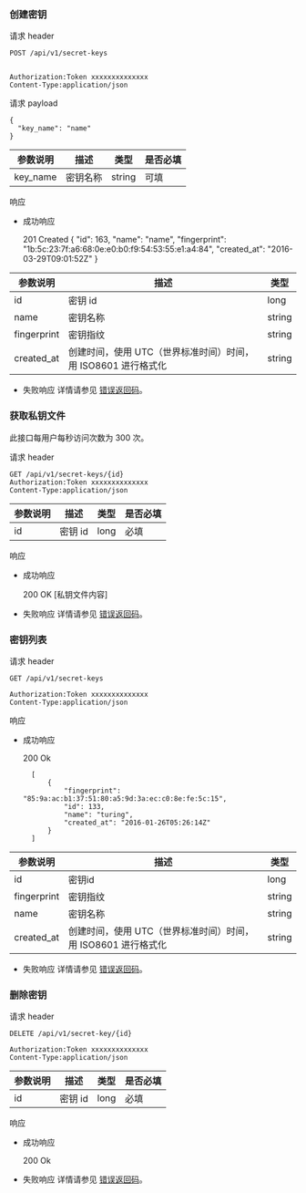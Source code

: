 ### 创建密钥

请求 header

    POST /api/v1/secret-keys


    Authorization:Token xxxxxxxxxxxxxx
    Content-Type:application/json


请求 payload

    {
      "key_name": "name"
    }



|参数说明	|描述	|类型	 | 是否必填|
|-----------|-------|--------|---------|
|key_name|密钥名称|	string	|可填|



响应
* 成功响应

   

     201 Created
        {
            "id": 163,
            "name": "name",
            "fingerprint": "1b:5c:23:7f:a6:68:0e:e0:b0:f9:54:53:55:e1:a4:84",
            "created_at": "2016-03-29T09:01:52Z"
        }

|参数说明	|描述	|类型	 |
|-----------|-------|--------|
|id	|密钥 id	|long	| 
|name|密钥名称	|string|
|fingerprint	|密钥指纹	|string|
|created_at	|创建时间，使用 UTC（世界标准时间）时间，用 ISO8601 进行格式化	|string|


* 失败响应 详情请参见 [错误返回码](https://github.com/cloudcomb-help/md/blob/master/%E5%AE%B9%E5%99%A8%E6%9C%8D%E5%8A%A1/%E5%AE%B9%E5%99%A8%E7%AE%A1%E7%90%86/%E4%BD%BF%E7%94%A8%E6%8C%87%E5%8D%97/API%E6%89%8B%E5%86%8C/OpenAPI%E9%94%99%E8%AF%AF%E5%93%8D%E5%BA%94.md)。

### 获取私钥文件

此接口每用户每秒访问次数为 300 次。

请求 header

    GET /api/v1/secret-keys/{id}
    Authorization:Token xxxxxxxxxxxxxx
    Content-Type:application/json


|参数说明	|描述	|类型	 | 是否必填|
|-----------|-------|--------|---------|
|id	        |密钥 id|	long |     必填|


响应
* 成功响应

   

     200 OK
    [私钥文件内容]


* 失败响应 详情请参见 [错误返回码](https://github.com/cloudcomb-help/md/blob/master/%E5%AE%B9%E5%99%A8%E6%9C%8D%E5%8A%A1/%E5%AE%B9%E5%99%A8%E7%AE%A1%E7%90%86/%E4%BD%BF%E7%94%A8%E6%8C%87%E5%8D%97/API%E6%89%8B%E5%86%8C/OpenAPI%E9%94%99%E8%AF%AF%E5%93%8D%E5%BA%94.md)。

### 密钥列表

请求 header

    GET /api/v1/secret-keys
    
    Authorization:Token xxxxxxxxxxxxxx
    Content-Type:application/json

响应

* 成功响应

   

     200 Ok
        
        [
            {
                "fingerprint": "85:9a:ac:b1:37:51:80:a5:9d:3a:ec:c0:8e:fe:5c:15",
                "id": 133,
                "name": "turing",
                "created_at": "2016-01-26T05:26:14Z"
            }
        ]



|参数说明|	描述|	  类型|
|--------|------|---------|
|id|	密钥id|	long|
|fingerprint|	密钥指纹|	string|
|name|	密钥名称|	string|
|created_at|	创建时间，使用 UTC（世界标准时间）时间，用 ISO8601 进行格式化|	string|



* 失败响应 详情请参见 [错误返回码](https://github.com/cloudcomb-help/md/blob/master/%E5%AE%B9%E5%99%A8%E6%9C%8D%E5%8A%A1/%E5%AE%B9%E5%99%A8%E7%AE%A1%E7%90%86/%E4%BD%BF%E7%94%A8%E6%8C%87%E5%8D%97/API%E6%89%8B%E5%86%8C/OpenAPI%E9%94%99%E8%AF%AF%E5%93%8D%E5%BA%94.md)。

### 删除密钥

请求 header

    DELETE /api/v1/secret-key/{id}
    
    Authorization:Token xxxxxxxxxxxxxx
    Content-Type:application/json



|参数说明	|描述	|类型	 | 是否必填|
|-----------|-------|--------|---------|
|id	|密钥 id|	long|	必填|


响应
* 成功响应

   

     200 Ok

* 失败响应 详情请参见 [错误返回码](./OpenAPI错误响应.md)。
